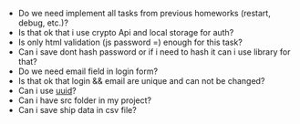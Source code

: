 - Do we need implement all tasks from previous homeworks (restart, debug, etc.)?
- Is that ok that i use crypto Api and local storage for auth?
- Is only html validation (js password =) enough for this task?
- Can i save dont hash password or if i need to hash it can i use library for that?
- Do we need email field in login form?
- Is that ok that login && email are unique and can not be changed?
- Can i use [uuid](https://www.npmjs.com/package/uuid)?
- Can i have src folder in my project?
- Can i save ship data in csv file?
